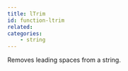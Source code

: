 ```yaml
---
title: lTrim
id: function-ltrim
related:
categories:
    - string
---
```


Removes leading spaces from a string.